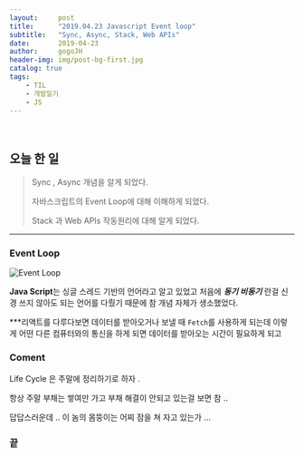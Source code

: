 ```yaml
---
layout:     post
title:      "2019.04.23 Javascript Event loop"
subtitle:   "Sync, Async, Stack, Web APIs"
date:       2019-04-23
author:     gogoJH
header-img: img/post-bg-first.jpg
catalog: true
tags:
    - TIL
    - 개발일기
    - JS
---
```


<br>


## 오늘 한 일


> Sync , Async 개념을 알게 되었다.
> 
> 자바스크립트의 Event Loop에 대해 이해하게 되었다.
> 
> Stack 과 Web APIs 작동원리에 대해 알게 되었다.

---

### Event Loop

![Event Loop](https://cdn-images-1.medium.com/max/800/1*m5M4NV495oH4ADvpnItnVQ.png)

**Java Script**는 싱글 스레드 기반의 언어라고 알고 있었고 처음에 ***동기 비동기*** 란걸 
신경 쓰지 않아도 되는 언어를 다뤘기 때문에 참 개념 자체가 생소했었다.


***리액트를 다루다보면 데이터를 받아오거나 보낼 때 `Fetch`를 사용하게 되는데
이렇게 어떤 다른 컴퓨터와의 통신을 하게 되면 데이터를 받아오는 시간이 필요하게
되고 
 

### Coment

Life Cycle 은 주말에 정리하기로 하자 .


항상 주말 부채는 쌓여만 가고 부채 해결이 안되고 있는걸 보면 참 ..


답답스러운데 .. 이 놈의 몸뚱이는 어찌 잠을 쳐 자고 있는가 ... 



### 끝
<!--stackedit_data:
eyJwcm9wZXJ0aWVzIjoibGF5b3V0OiAgICAgcG9zdFxudGl0bG
U6ICAgICAgXCIyMDE5LjA0LjIzIEphdmFzY3JpcHQgRXZlbnQg
bG9vcFwiXG5zdWJ0aXRsZTogICBcIlN5bmMsIEFzeW5jLCBTdG
FjaywgV2ViIEFQSXNcIlxuZGF0ZTogICAgICAgMjAxOS0wNC0x
NVxuYXV0aG9yOiAgICAgZ29nb0pIXG5oZWFkZXItaW1nOiAvaW
1nL3Bvc3QtYmctZmlyc3QuanBnXG5jYXRhbG9nOiB0cnVlXG50
YWdzOlxuICAgIC0gVElMXG4gICAgLSDqsJzrsJzsnbzquLBcbi
AgICAtIEpTXG4iLCJoaXN0b3J5IjpbLTUyOTUxNzE2NiwtNzQ5
MTE3NjMwLDE1ODE0NDQ3NTQsNTg5NTkxMTc2LDE0MTY3OTYwMz
IsLTE1MTA3NjQwMzYsLTEyMzQ2NTExOTBdfQ==
-->